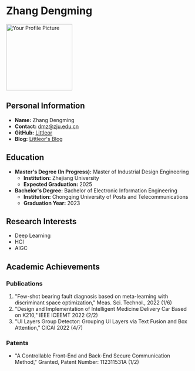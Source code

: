 # Zhang Dengming

<div style={{float: "right", marginLeft: 20}}><img src="https://cdn.littleor.cn/assert/202310052147194.JPG" alt="Your Profile Picture" width="180"/></div>


## Personal Information

- **Name:** Zhang Dengming
- **Contact:** dmz@zju.edu.cn
- **GitHub:** [Littleor](https://github.com/Littleor)
- **Blog:** [Littleor's Blog](https://littleor.cn)


## Education

- **Master's Degree (In Progress):** Master of Industrial Design Engineering
  - **Institution:** Zhejiang University
  - **Expected Graduation:** 2025
- **Bachelor's Degree:** Bachelor of Electronic Information Engineering
  - **Institution:** Chongqing University of Posts and Telecommunications
  - **Graduation Year:** 2023

## Research Interests

- Deep Learning
- HCI
- AIGC

## Academic Achievements

### Publications

  1. "Few-shot bearing fault diagnosis based on meta-learning with discriminant space optimization," Meas. Sci. Technol., 2022 (1/6)
  2. "Design and Implementation of Intelligent Medicine Delivery Car Based on K210," IEEE ICEEMT 2022 (2/2)
  3. "UI Layers Group Detector: Grouping UI Layers via Text Fusion and Box Attention," CICAI 2022 (4/7)

### Patents
  - "A Controllable Front-End and Back-End Secure Communication Method," Granted, Patent Number: 112311531A (1/2) 

